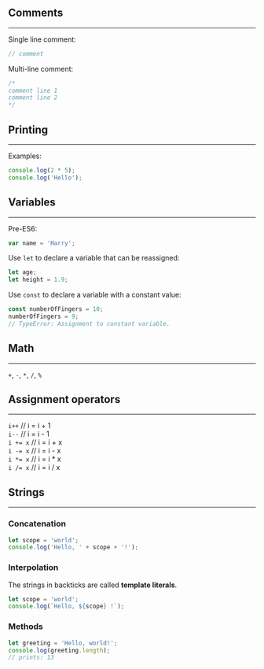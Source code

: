 ## Comments
---
Single line comment:  
```javascript
// comment
```

Multi-line comment:  
```javascript
/*
comment line 1
comment line 2
*/
```

## Printing
---
Examples:  
```javascript
console.log(2 * 5);
console.log('Hello');
```

## Variables
---
Pre-ES6:  
```javascript
var name = 'Harry';
```

Use `let` to declare a variable that can be reassigned:  
```javascript
let age;
let height = 1.9;
```

Use `const` to declare a variable with a constant value:  
```javascript
const numberOfFingers = 10;
numberOfFingers = 9;
// TypeError: Assignment to constant variable.
```

## Math
---
`+`, `-`, `*`, `/`, `%`

## Assignment operators
---
`i++` // i = i + 1  
`i--` // i = i - 1  
`i += x` // i = i + x  
`i -= x` // i = i - x  
`i *= x` // i = i * x  
`i /= x` // i = i / x  

## Strings
---

### Concatenation
```javascript
let scope = 'world';
console.log('Hello, ' + scope + '!');
```

### Interpolation
The strings in backticks are called **template literals**.
```javascript
let scope = 'world';
console.log(`Hello, ${scope} !`);
```

### Methods
```javascript
let greeting = 'Hello, world!';
console.log(greeting.length);
// prints: 13
```
